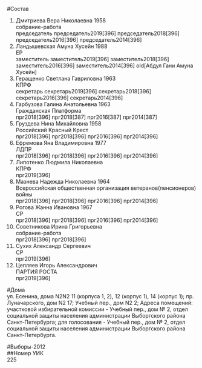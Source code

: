 #Состав  
1. Дмитриева Вера Николаевна 1958  
    собрание-работа  
    председатель председатель2019[396] председатель2018[396] председатель2016[396] председатель2014[396]  
2. Ландышевская Амуна Хусейн 1988  
    ЕР  
    заместитель заместитель2019[396] заместитель2018[396] заместитель2016[396] заместитель2014[396] old[Абдул Гани Амуна Хусейн]  
3. Геращенко Светлана Гавриловна 1963  
    КПРФ  
    секретарь секретарь2019[396] секретарь2018[396] секретарь2016[396] секретарь2014[396]  
4. Гарбузова Галина Анатольевна 1963  
    Гражданская Платформа  
    прг2018[396] прг2018[387] прг2016[387] прг2014[387]  
5. Груздева Нина Михайловна 1958  
    Российский Красный Крест  
    прг2018[396] прг2018[396] прг2016[396] прг2014[396]  
6. Ефремова Яна Владимировна 1977  
    ЛДПР  
    прг2018[396] прг2018[396] прг2016[396] прг2014[396]  
7. Липотенко Людмила Николаевна  
    КПРФ  
    прг2019[396]  
8. Мазнева Надежда Николаевна 1964  
    Всероссийская общественная организация ветеранов(пенсионеров) войны  
    прг2018[396] прг2018[396] прг2016[396] прг2014[396]  
9. Рогова Жанна Ивановна 1967  
    СР  
    прг2018[396] прг2018[396] прг2016[396] прг2014[396]  
10. Советникова Ирина Григорьевна  
    собрание-работа  
    прг2018[396] прг2018[396]  
11. Сухих Александр Сергеевич  
    СР  
    прг2019[396]  
12. Цепляев Игорь Александрович  
    ПАРТИЯ РОСТА  
    прг2019[396]  

#Дома  
ул. Есенина, дома N2N2 11 (корпуса 1, 2), 12 (корпус 1), 14 (корпус 1); пр. Луначарского, дом N2 17; Учебный пер., дом N2 2; Адреса помещений: участковой избирательной комиссии - Учебный пер., дом № 2, отдел социальной защиты населения администрации Выборгского района Санкт-Петербурга; для голосования - Учебный пер., дом № 2, отдел социальной защиты населения администрации Выборгского района Санкт-Петербурга.  
  
#Выборы-2012  
##Номер УИК  
225  
